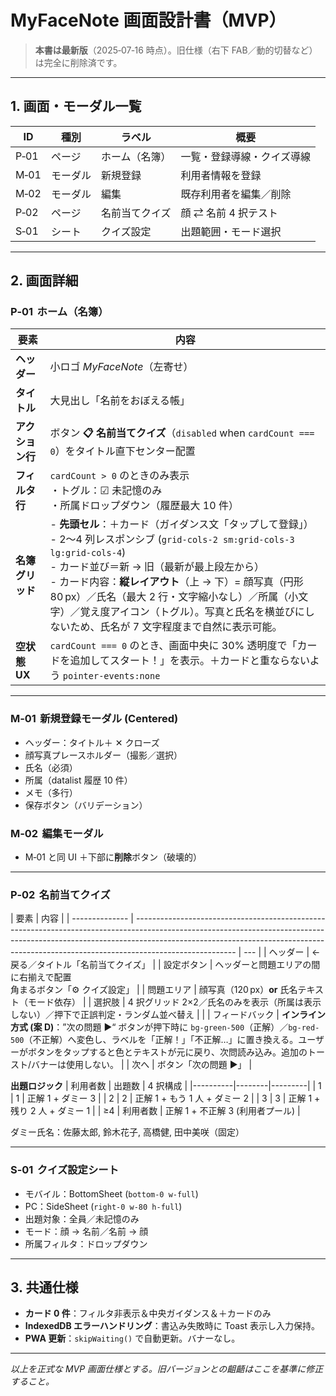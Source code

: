 # MyFaceNote 画面設計書（MVP）

> **本書は最新版**（2025‑07‑16 時点）。旧仕様（右下 FAB／動的切替など）は完全に削除済です。

---

## 1. 画面・モーダル一覧

| ID   | 種別     | ラベル         | 概要                       |
| ---- | -------- | -------------- | -------------------------- |
| P‑01 | ページ   | ホーム（名簿） | 一覧・登録導線・クイズ導線 |
| M‑01 | モーダル | 新規登録       | 利用者情報を登録           |
| M‑02 | モーダル | 編集           | 既存利用者を編集／削除     |
| P‑02 | ページ   | 名前当てクイズ | 顔 ⇄ 名前 4 択テスト       |
| S‑01 | シート   | クイズ設定     | 出題範囲・モード選択       |

---

## 2. 画面詳細

### P‑01  ホーム（名簿）

| 要素             | 内容                                                                                                                                                                                                                                                                                                                                                                                                  |
| ---------------- | ----------------------------------------------------------------------------------------------------------------------------------------------------------------------------------------------------------------------------------------------------------------------------------------------------------------------------------------------------------------------------------------------------- |
| **ヘッダー**     | 小ロゴ _MyFaceNote_（左寄せ）                                                                                                                                                                                                                                                                                                                                                                         |
| **タイトル**     | 大見出し「名前をおぼえる帳」                                                                                                                                                                                                                                                                                                                                                                          |
| **アクション行** | ボタン **📋 名前当てクイズ**（`disabled` when `cardCount === 0`）をタイトル直下センター配置                                                                                                                                                                                                                                                                                                           |
| **フィルタ行**   | `cardCount > 0` のときのみ表示<br>・トグル：☑ 未記憶のみ<br>・所属ドロップダウン（履歴最大 10 件）                                                                                                                                                                                                                                                                                                    |
| **名簿グリッド** | - **先頭セル**：＋カード（ガイダンス文「タップして登録」）<br>- 2〜4 列レスポンシブ (`grid-cols-2 sm:grid-cols-3 lg:grid-cols-4`)<br>- カード並び＝新 → 旧（最新が最上段左から）<br>- カード内容：**縦レイアウト**（上 → 下）= 顔写真（円形 80 px）／氏名（最大 2 行・文字縮小なし）／所属（小文字）／覚え度アイコン（トグル）。写真と氏名を横並びにしないため、氏名が 7 文字程度まで自然に表示可能。 |
| **空状態 UX**    | `cardCount === 0` のとき、画面中央に 30% 透明度で「カードを追加してスタート！」を表示。＋カードと重ならないよう `pointer-events:none`                                                                                                                                                                                                                                                                 |

---

### M‑01  新規登録モーダル (Centered)

- ヘッダー：タイトル＋ ✕ クローズ
- 顔写真プレースホルダー（撮影／選択）
- 氏名（必須）
- 所属（datalist 履歴 10 件）
- メモ（多行）
- 保存ボタン（バリデーション）

### M‑02  編集モーダル

- M‑01 と同 UI ＋下部に**削除**ボタン（破壊的）

---

### P‑02  名前当てクイズ

| 要素           | 内容                                                                                                                                                                                                                                                                |
| -------------- | ------------------------------------------------------------------------------------------------------------------------------------------------------------------------------------------------------------------------------------------------------------------- | --- |
| ヘッダー       | ← 戻る／タイトル「名前当てクイズ」                                                                                                                                                                                                                                  |
| 設定ボタン     | ヘッダーと問題エリアの間に右揃えで配置<br>角まるボタン「⚙ クイズ設定」                                                                                                                                                                                              |
| 問題エリア     | 顔写真（120 px）**or** 氏名テキスト（モード依存）                                                                                                                                                                                                                   |
| 選択肢         | 4 択グリッド 2×2／氏名のみを表示（所属は表示しない）／押下で正誤判定・ランダム並べ替え                                                                                                                                                                              |     |
| フィードバック | **インライン方式 (案 D)**：”次の問題 ▶“ ボタンが押下時に `bg-green-500`（正解）／`bg-red-500`（不正解）へ変色し、ラベルを「正解！」「不正解…」に置き換える。ユーザーがボタンをタップすると色とテキストが元に戻り、次問読み込み。追加のトースト/バナーは使用しない。 |
| 次へ           | ボタン「次の問題 ▶」                                                                                                                                                                                                                                                |

**出題ロジック**
| 利用者数 | 出題数 | 4 択構成 |
|----------|--------|---------|
| 1 | 1 | 正解 1 + ダミー 3 |
| 2 | 2 | 正解 1 + もう 1 人 + ダミー 2 |
| 3 | 3 | 正解 1 + 残り 2 人 + ダミー 1 |
| ≥4 | 利用者数 | 正解 1 + 不正解 3 (利用者プール) |

ダミー氏名：佐藤太郎, 鈴木花子, 高橋健, 田中美咲（固定）

---

### S‑01  クイズ設定シート

- モバイル：BottomSheet (`bottom-0 w-full`)
- PC：SideSheet (`right-0 w-80 h-full`)
- 出題対象：全員／未記憶のみ
- モード：顔 → 名前／名前 → 顔
- 所属フィルタ：ドロップダウン

---

## 3. 共通仕様

- **カード 0 件**：フィルタ非表示＆中央ガイダンス＆＋カードのみ
- **IndexedDB エラーハンドリング**：書込み失敗時に Toast 表示し入力保持。
- **PWA 更新**：`skipWaiting()` で自動更新。バナーなし。

---

_以上を正式な MVP 画面仕様とする。旧バージョンとの齟齬はここを基準に修正すること。_
